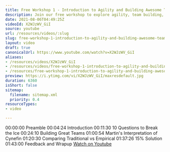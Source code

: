 ```yaml
---
title: Free Workshop 1 - Introduction to Agility and Building Awesome Teams
description: Join our free workshop to explore agility, team building, and insights on Cynefin. Discover strategies for creating awesome teams and enhancing collaboration!
date: 2021-08-06T04:49:25Z
videoId: X2WJzWV_GiI
source: youtube
url: /resources/videos/:slug
slug: free-workshop-1-introduction-to-agility-and-building-awesome-teams
layout: video
draft: true
canonicalUrl: https://www.youtube.com/watch?v=X2WJzWV_GiI
aliases:
- /resources/videos/X2WJzWV_GiI
- /resources/videos/free-workshop-1-introduction-to-agility-and-building-awesome-teams
- /resources/free-workshop-1-introduction-to-agility-and-building-awesome-teams
preview: https://i.ytimg.com/vi/X2WJzWV_GiI/maxresdefault.jpg
duration: 6360
isShort: false
sitemap:
  filename: sitemap.xml
  priority: 0.4
resourceTypes:
- video

---
```

 00:00:00 Preamble
00:04:24 Introduction
00:11:30 10 Questions to Break the Ice
00:24:10 Building Great Teams
01:00:54 Martin's Interpretation of Cynefin
01:20:30 Comparing Traditional vs Empirical
01:37:26 15% Solution
01:43:00 Feedback and Wrapup 
 [Watch on Youtube](https://www.youtube.com/watch?v=X2WJzWV_GiI)
